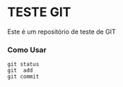 # TESTE GIT

Este é um repositório de teste de GIT

### Como Usar

````
git status
git  add
git commit
````

